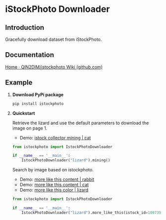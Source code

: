 # iStockPhoto Downloader

## Introduction

Gracefully download dataset from iStockPhoto.

## Documentation

[Home · QIN2DIM/istockphoto Wiki (github.com)](https://github.com/QIN2DIM/istockphoto/wiki)

## Example

1. **Download PyPi package**

   ```bash
   pip install istockphoto
   ```

2. **Quickstart**

   Retrieve the lizard and use the default parameters to download the image on page 1.

   - Demo: [istock collector mining | cat](https://user-images.githubusercontent.com/62018067/182983671-4d1a3ff8-18f3-480c-9a36-26d6019ec7f5.mp4)
   
   ```python
   from istockphoto import IstockPhotoDownloader
   
   if __name__ == '__main__':
       IstockPhotoDownloader("lizard").mining()
   
   ```

   Search by image based on istockphoto.
   
   - Demo: [more like this content | rabbit](https://user-images.githubusercontent.com/62018067/182983684-78db4364-4c4a-4670-98fd-d3fb136152df.mp4)
   - Demo: [more like this content | cat](https://user-images.githubusercontent.com/62018067/182983561-b958cccb-d042-48a9-82cb-6d4630e293a6.mp4)
   - Demo: [more like this color | lizard](https://user-images.githubusercontent.com/62018067/182984598-8ca7f776-7350-493e-87b8-ccd29d157a9a.mp4)
   
   ```python
   from istockphoto import IstockPhotoDownloader
   
   if __name__ == '__main__':
       IstockPhotoDownloader("lizard").more_like_this(istock_id=1097354054).mining()
   
   ```
   
   

